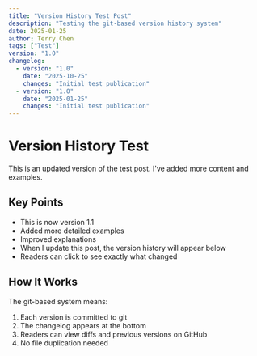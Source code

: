 ```yaml
---
title: "Version History Test Post"
description: "Testing the git-based version history system"
date: 2025-01-25
author: Terry Chen
tags: ["Test"]
version: "1.0"
changelog:
  - version: "1.0"
    date: "2025-10-25"
    changes: "Initial test publication"
  - version: "1.0"
    date: "2025-01-25"
    changes: "Initial test publication"
---
```


# Version History Test

This is an updated version of the test post. I've added more content and examples.

## Key Points

- This is now version 1.1  
- Added more detailed examples
- Improved explanations
- When I update this post, the version history will appear below
- Readers can click to see exactly what changed

## How It Works

The git-based system means:
1. Each version is committed to git
2. The changelog appears at the bottom
3. Readers can view diffs and previous versions on GitHub
4. No file duplication needed
